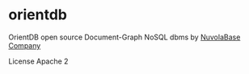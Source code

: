 orientdb
========

OrientDB open source Document-Graph NoSQL dbms
by [NuvolaBase Company](http://www.nuvolabase.com)

License Apache 2